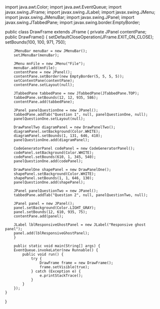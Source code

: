 
import java.awt.Color;
import java.awt.EventQueue;
import javax.swing.JFrame;
import javax.swing.JLabel;
import javax.swing.JMenu;
import javax.swing.JMenuBar;
import javax.swing.JPanel;
import javax.swing.JTabbedPane;
import javax.swing.border.EmptyBorder;

public class DrawFrame extends JFrame {
	private JPanel contentPane;
	public DrawFrame() {
            setDefaultCloseOperation(JFrame.EXIT_ON_CLOSE);
		setBounds(100, 100, 971, 750);
		
		JMenuBar menuBar = new JMenuBar();
		setJMenuBar(menuBar);
		
		JMenu mnFile = new JMenu("File");
		menuBar.add(mnFile);
		contentPane = new JPanel();
		contentPane.setBorder(new EmptyBorder(5, 5, 5, 5));
		setContentPane(contentPane);
		contentPane.setLayout(null);
		
		JTabbedPane tabbedPane = new JTabbedPane(JTabbedPane.TOP);
		tabbedPane.setBounds(12, 12, 935, 586);
		contentPane.add(tabbedPane);
		
		JPanel panelQuestionOne = new JPanel();
		tabbedPane.addTab("Question 1", null, panelQuestionOne, null);
		panelQuestionOne.setLayout(null);
		
		DrawPanelTwo diagramPanel = new DrawPanelTwo();
		diagramPanel.setBackground(Color.WHITE);
		diagramPanel.setBounds(1, 131, 646, 410);
		panelQuestionOne.add(diagramPanel);
		
		CodeGeneratorPanel codePanel = new CodeGeneratorPanel();
		codePanel.setBackground(Color.WHITE);
		codePanel.setBounds(610, 1, 345, 540);
		panelQuestionOne.add(codePanel);
		
		DrawPanelOne shapePanel = new DrawPanelOne();
		shapePanel.setBackground(Color.WHITE);
		shapePanel.setBounds(1, 1, 646, 130);
		panelQuestionOne.add(shapePanel);
		
		JPanel panelQuestionTwo = new JPanel();
		tabbedPane.addTab("Question 2", null, panelQuestionTwo, null);
		
		JPanel panel = new JPanel();
		panel.setBackground(Color.LIGHT_GRAY);
		panel.setBounds(12, 610, 935, 75);
		contentPane.add(panel);
		
		JLabel lblResponsiveGhostPanel = new JLabel("Responsive ghost panel");
		panel.add(lblResponsiveGhostPanel);
        }
        
        public static void main(String[] args) {
		EventQueue.invokeLater(new Runnable() {
			public void run() {
				try {
					DrawFrame frame = new DrawFrame();
					frame.setVisible(true);
				} catch (Exception e) {
					e.printStackTrace();
				}
			}
		});
	}

}

